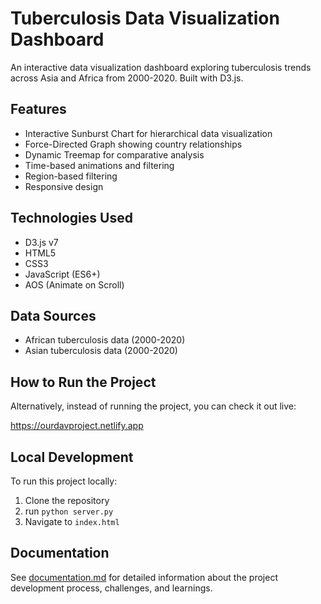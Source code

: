 # Tuberculosis Data Visualization Dashboard

An interactive data visualization dashboard exploring tuberculosis trends across Asia and Africa from 2000-2020. Built with D3.js.

## Features

- Interactive Sunburst Chart for hierarchical data visualization
- Force-Directed Graph showing country relationships
- Dynamic Treemap for comparative analysis
- Time-based animations and filtering
- Region-based filtering
- Responsive design


## Technologies Used

- D3.js v7
- HTML5
- CSS3
- JavaScript (ES6+)
- AOS (Animate on Scroll)

## Data Sources

- African tuberculosis data (2000-2020)
- Asian tuberculosis data (2000-2020)

## How to Run the Project

Alternatively, instead of running the project, you can check it out live: 

https://ourdavproject.netlify.app

## Local Development

To run this project locally:

1. Clone the repository
2. run `python server.py`
3. Navigate to `index.html`

## Documentation

See [documentation.md](documentation.md) for detailed information about the project development process, challenges, and learnings.
